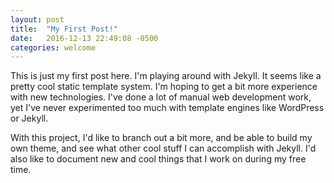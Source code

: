```yaml
---
layout: post
title:  "My First Post!"
date:   2016-12-13 22:49:08 -0500
categories: welcome
---
```

This is just my first post here. I'm playing around with Jekyll. It seems like a pretty cool
static template system. I'm hoping to get a bit more experience with new technologies. I've
done a lot of manual web development work, yet I've never experimented too much with
template engines like WordPress or Jekyll.

 With this project, I'd like to branch out a bit more, and be able to build my own theme, and
 see what other cool stuff I can accomplish with Jekyll. I'd also like to document new and cool
 things that I work on during my free time.


